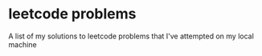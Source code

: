 # leetcode problems
 A list of my solutions to leetcode problems that I've attempted on my local machine
